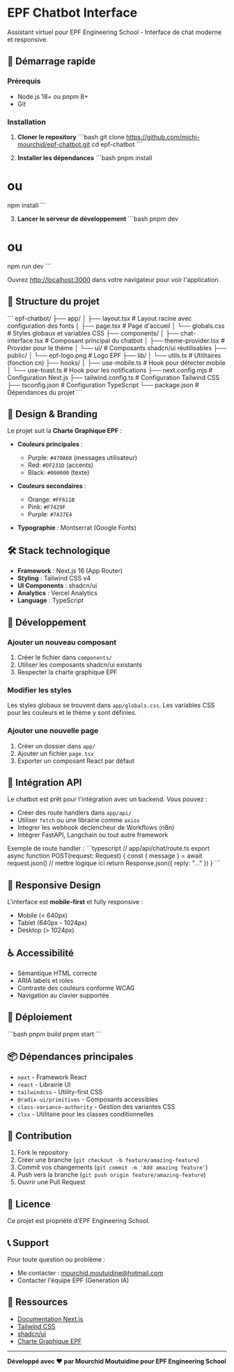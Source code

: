 # EPF Chatbot Interface

Assistant virtuel pour EPF Engineering School - Interface de chat moderne et responsive.

## 🚀 Démarrage rapide

### Prérequis

- Node.js 18+ ou pnpm 8+
- Git

### Installation

1. **Cloner le repository**
\`\`\`bash
git clone https://github.com/michi-mourchid/epf-chatbot.git
cd epf-chatbot
\`\`\`

2. **Installer les dépendances**
\`\`\`bash
pnpm install
# ou
npm install
\`\`\`

3. **Lancer le serveur de développement**
\`\`\`bash
pnpm dev
# ou
npm run dev
\`\`\`

Ouvrez [http://localhost:3000](http://localhost:3000) dans votre navigateur pour voir l'application.

## 📁 Structure du projet

\`\`\`
epf-chatbot/
├── app/
│   ├── layout.tsx          # Layout racine avec configuration des fonts
│   ├── page.tsx            # Page d'accueil
│   └── globals.css         # Styles globaux et variables CSS
├── components/
│   ├── chat-interface.tsx  # Composant principal du chatbot
│   ├── theme-provider.tsx  # Provider pour le thème
│   └── ui/                 # Composants shadcn/ui réutilisables
├── public/
│   └── epf-logo.png        # Logo EPF
├── lib/
│   └── utils.ts            # Utilitaires (fonction cn)
├── hooks/
│   ├── use-mobile.ts       # Hook pour détecter mobile
│   └── use-toast.ts        # Hook pour les notifications
├── next.config.mjs         # Configuration Next.js
├── tailwind.config.ts      # Configuration Tailwind CSS
├── tsconfig.json           # Configuration TypeScript
└── package.json            # Dépendances du projet
\`\`\`

## 🎨 Design & Branding

Le projet suit la **Charte Graphique EPF** :

- **Couleurs principales** :
  - Purple: `#470A68` (messages utilisateur)
  - Red: `#DF231D` (accents)
  - Black: `#000000` (texte)

- **Couleurs secondaires** :
  - Orange: `#FF611B`
  - Pink: `#F7429F`
  - Purple: `#7A37E4`

- **Typographie** : Montserrat (Google Fonts)

## 🛠️ Stack technologique

- **Framework** : Next.js 16 (App Router)
- **Styling** : Tailwind CSS v4
- **UI Components** : shadcn/ui
- **Analytics** : Vercel Analytics
- **Language** : TypeScript

## 📝 Développement

### Ajouter un nouveau composant

1. Créer le fichier dans `components/`
2. Utiliser les composants shadcn/ui existants
3. Respecter la charte graphique EPF

### Modifier les styles

Les styles globaux se trouvent dans `app/globals.css`. Les variables CSS pour les couleurs et le thème y sont définies.

### Ajouter une nouvelle page

1. Créer un dossier dans `app/`
2. Ajouter un fichier `page.tsx`
3. Exporter un composant React par défaut

## 🔌 Intégration API

Le chatbot est prêt pour l'intégration avec un backend. Vous pouvez :

- Créer des route handlers dans `app/api/`
- Utiliser `fetch` ou une librairie comme `axios`
- Integrer les webhook declencheur de Workflows (n8n)
- Intégrer FastAPI, Langchain ou tout autre framework

Exemple de route handler :
\`\`\`typescript
// app/api/chat/route.ts
export async function POST(request: Request) {
  const { message } = await request.json()
  // mettre logique ici
  return Response.json({ reply: "..." })
}
\`\`\`

## 📱 Responsive Design

L'interface est **mobile-first** et fully responsive :
- Mobile (< 640px)
- Tablet (640px - 1024px)
- Desktop (> 1024px)

## ♿ Accessibilité

- Sémantique HTML correcte
- ARIA labels et roles
- Contraste des couleurs conforme WCAG
- Navigation au clavier supportée

## 🚀 Déploiement

\`\`\`bash
pnpm build
pnpm start
\`\`\`

## 📦 Dépendances principales

- `next` - Framework React
- `react` - Librairie UI
- `tailwindcss` - Utility-first CSS
- `@radix-ui/primitives` - Composants accessibles
- `class-variance-authority` - Gestion des variantes CSS
- `clsx` - Utilitaire pour les classes conditionnelles

## 🤝 Contribution

1. Fork le repository
2. Créer une branche (`git checkout -b feature/amazing-feature`)
3. Commit vos changements (`git commit -m 'Add amazing feature'`)
4. Push vers la branche (`git push origin feature/amazing-feature`)
5. Ouvrir une Pull Request

## 📄 Licence

Ce projet est propriété d'EPF Engineering School.

## 📞 Support

Pour toute question ou problème :
- Me contacter : mourchid.moutuidine@hotmail.com
- Contacter l'équipe EPF (Generation IA)

## 🔗 Ressources

- [Documentation Next.js](https://nextjs.org/docs)
- [Tailwind CSS](https://tailwindcss.com)
- [shadcn/ui](https://ui.shadcn.com)
- [Charte Graphique EPF](https://epf.fr)

---

**Développé avec ❤️ par Mourchid Moutuidine pour EPF Engineering School**
